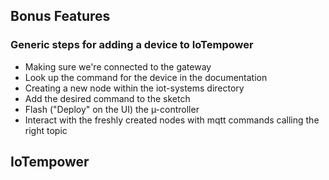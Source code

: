 ## Bonus Features

### Generic steps for adding a device to IoTempower

* Making sure we're connected to the gateway
* Look up the command for the device in the documentation
* Creating a new node within the iot-systems directory
* Add the desired command to the sketch
* Flash ("Deploy" on the UI) the µ-controller
* Interact with the freshly created nodes with mqtt commands calling the right topic

## IoTempower
